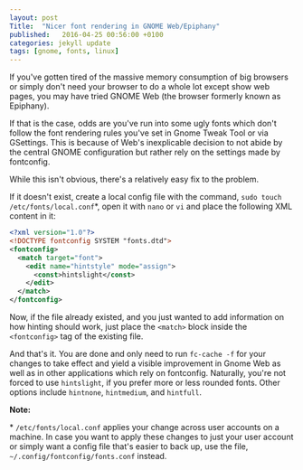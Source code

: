 ```yaml
---
layout: post
Title:  "Nicer font rendering in GNOME Web/Epiphany"
published:   2016-04-25 00:56:00 +0100
categories: jekyll update
tags: [gnome, fonts, linux]
---
```


If you've gotten tired of the massive memory consumption of big browsers or simply don't need your browser to do a whole lot except show web pages, you may have tried GNOME Web (the browser formerly known as Epiphany).

If that is the case, odds are you've run into some ugly fonts which don't follow the font rendering rules you've set in Gnome Tweak Tool or via GSettings. This is because of Web's inexplicable decision to not abide by the central GNOME configuration but rather rely on the settings made by fontconfig.

While this isn't obvious, there's a relatively easy fix to the problem.

If it doesn't exist, create a local config file with the command, `sudo touch /etc/fonts/local.conf`\*, open it with `nano` or `vi` and place the following XML content in it:

```xml
<?xml version="1.0"?>
<!DOCTYPE fontconfig SYSTEM "fonts.dtd">
<fontconfig>
  <match target="font">
    <edit name="hintstyle" mode="assign">
      <const>hintslight</const>
    </edit>
  </match>
</fontconfig>
```

Now, if the file already existed, and you just wanted to add information on how hinting should work, just place the `<match>` block inside the `<fontconfig>` tag of the existing file.

And that's it. You are done and only need to run `fc-cache -f` for your changes to take effect and yield a visible improvement in Gnome Web as well as in other applications which rely on fontconfig. Naturally, you're not forced to use `hintslight`, if you prefer more or less rounded fonts. Other options include `hintnone`, `hintmedium`, and `hintfull`.

**Note:**

\* `/etc/fonts/local.conf` applies your change across user accounts on a machine. In case you want to apply these changes to just your user account or simply want a config file that's easier to back up, use the file, `~/.config/fontconfig/fonts.conf` instead.
